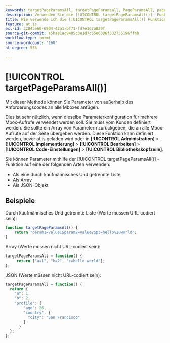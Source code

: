 ```yaml
---
keywords: targetPageParamsAll, targetPageParamsall, PageParamsAll, pageparamsAll, Seitenparameter, Seitenparameter, at.js, Funktionen, function, targetPageParamsAll0
description: Verwenden Sie die [!UICONTROL targetPageParamsAll()] -Funktion für [!DNL Adobe Target] at.js-JavaScript-Bibliothek , um Parameter von außerhalb des Anforderungscodes an alle Mboxes anzuhängen.
title: Wie verwende ich die [!UICONTROL targetPageParamsAll()] Funktion?
feature: at.js
exl-id: 32045e60-6904-42a1-bf71-fd7e167a829f
source-git-commit: e5bae1ac9485c3e1d7c55e6386f332755196ffab
workflow-type: tm+mt
source-wordcount: '168'
ht-degree: 55%

---
```


# [!UICONTROL targetPageParamsAll()]

Mit dieser Methode können Sie Parameter von außerhalb des Anforderungscodes an alle Mboxes anfügen.

Dies ist sehr nützlich, wenn dieselbe Parameterkonfiguration für mehrere Mbox-Aufrufe verwendet werden soll. Sie muss vom Kunden definiert werden. Sie sollte ein Array von Parametern zurückgeben, die an alle Mbox-Aufrufe auf der Seite übergeben werden. Diese Funktion kann definiert werden, bevor at.js geladen wird oder in **[!UICONTROL Administration]** > **[!UICONTROL Implementierung]** > **[!UICONTROL Bearbeiten]** > **[!UICONTROL Code-Einstellungen]** > **[!UICONTROL Bibliothekskopfzeile]**.

Sie können Parameter mithilfe der [!UICONTROL targetPageParamsAll()] -Funktion auf eine der folgenden Arten verwenden:

* Als eine durch kaufmännisches Und getrennte Liste
* Als Array
* Als JSON-Objekt

## Beispiele

Durch kaufmännisches Und getrennte Liste (Werte müssen URL-codiert sein):

```javascript {line-numbers="true"}
function targetPageParamsAll() { 
    return "param1=value1&param2=value2&p3=hello%20world"; 
}
```

Array (Werte müssen nicht URL-codiert sein):

```javascript {line-numbers="true"}
targetPageParamsAll = function() { 
     return ["a=1", "b=2", "c=hello world"]; 
};
```

JSON (Werte müssen nicht URL-codiert sein):

```javascript {line-numbers="true"}
targetPageParamsAll = function() { 
  return { 
    "a": 1, 
    "b": 2, 
    "profile": { 
        "age": 26, 
        "country": { 
          "city": "San Francisco" 
        } 
      } 
  }; 
};
```
